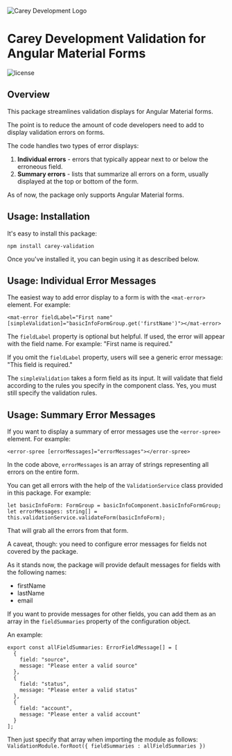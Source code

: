 ![Carey Development Logo](http://careydevelopment.us/img/branding/careydevelopment-logo-sm.png)

# Carey Development Validation for Angular Material Forms 

![license](https://img.shields.io/badge/license-MIT-blue.svg) 


## Overview
This package streamlines validation displays for Angular Material forms.

The point is to reduce the amount of code developers need to add to display validation
errors on forms.

The code handles two types of error displays:
1. **Individual errors** - errors that typically appear next to or below the erroneous field.
2. **Summary errors** - lists that summarize all errors on a form, usually displayed at the top or bottom of the form.

As of now, the package only supports Angular Material forms. 

## Usage: Installation
It's easy to install this package:
```
npm install carey-validation
```

Once you've installed it, you can begin using it as described below.

## Usage: Individual Error Messages
The easiest way to add error display to a form is with the `<mat-error>` element. For example:
```
<mat-error fieldLabel="First name" [simpleValidation]="basicInfoFormGroup.get('firstName')"></mat-error>
```

The `fieldLabel` property is optional but helpful. If used, the error will appear with the field name.
For example: "First name is required."

If you omit the `fieldLabel` property, users will see a generic error message: "This field is required."

The `simpleValidation` takes a form field as its input. It will validate that field according to the
rules you specify in the component class. Yes, you must still specify the validation rules. 

## Usage: Summary Error Messages
If you want to display a summary of error messages use the `<error-spree>` element. For example:
```
<error-spree [errorMessages]="errorMessages"></error-spree>
```

In the code above, `errorMessages` is an array of strings representing all errors on the entire form.

You can get all errors with the help of the `ValidationService` class provided in this package. For example:<br/>
```
let basicInfoForm: FormGroup = basicInfoComponent.basicInfoFormGroup;
let errorMessages: string[] = this.validationService.validateForm(basicInfoForm);
```

That will grab all the errors from that form.

A caveat, though: you need to configure error messages for fields not covered by the package.

As it stands now, the package will provide default messages for fields with the following names:
- firstName
- lastName
- email

If you want to provide messages for other fields, you can add them as an array in the `fieldSummaries`
property of the configuration object.

An example:<br/>
```
export const allFieldSummaries: ErrorFieldMessage[] = [
  {
    field: "source",
    message: "Please enter a valid source"
  },
  {
    field: "status",
    message: "Please enter a valid status"
  },
  {
    field: "account",
    message: "Please enter a valid account"
  }
];
```

Then just specify that array when importing the module as follows:<br/>
`ValidationModule.forRoot({ fieldSummaries : allFieldSummaries })`


